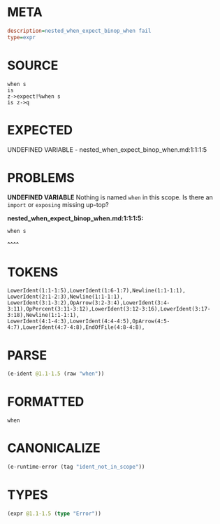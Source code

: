 # META
~~~ini
description=nested_when_expect_binop_when fail
type=expr
~~~
# SOURCE
~~~roc
when s
is
z->expect!%when s
is z->q
~~~
# EXPECTED
UNDEFINED VARIABLE - nested_when_expect_binop_when.md:1:1:1:5
# PROBLEMS
**UNDEFINED VARIABLE**
Nothing is named `when` in this scope.
Is there an `import` or `exposing` missing up-top?

**nested_when_expect_binop_when.md:1:1:1:5:**
```roc
when s
```
^^^^


# TOKENS
~~~zig
LowerIdent(1:1-1:5),LowerIdent(1:6-1:7),Newline(1:1-1:1),
LowerIdent(2:1-2:3),Newline(1:1-1:1),
LowerIdent(3:1-3:2),OpArrow(3:2-3:4),LowerIdent(3:4-3:11),OpPercent(3:11-3:12),LowerIdent(3:12-3:16),LowerIdent(3:17-3:18),Newline(1:1-1:1),
LowerIdent(4:1-4:3),LowerIdent(4:4-4:5),OpArrow(4:5-4:7),LowerIdent(4:7-4:8),EndOfFile(4:8-4:8),
~~~
# PARSE
~~~clojure
(e-ident @1.1-1.5 (raw "when"))
~~~
# FORMATTED
~~~roc
when
~~~
# CANONICALIZE
~~~clojure
(e-runtime-error (tag "ident_not_in_scope"))
~~~
# TYPES
~~~clojure
(expr @1.1-1.5 (type "Error"))
~~~

